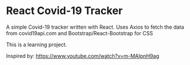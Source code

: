 # React Covid-19 Tracker

A simple Covid-19 tracker written with React.
Uses Axios to fetch the data from covid19api.com and Bootstrap/React-Bootstrap for CSS

This is a learning project.

Inspired by: https://www.youtube.com/watch?v=m-MAIpnH9ag
